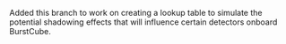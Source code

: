 Added this branch to work on creating a lookup table to simulate the potential shadowing effects that will influence certain detectors onboard BurstCube.
